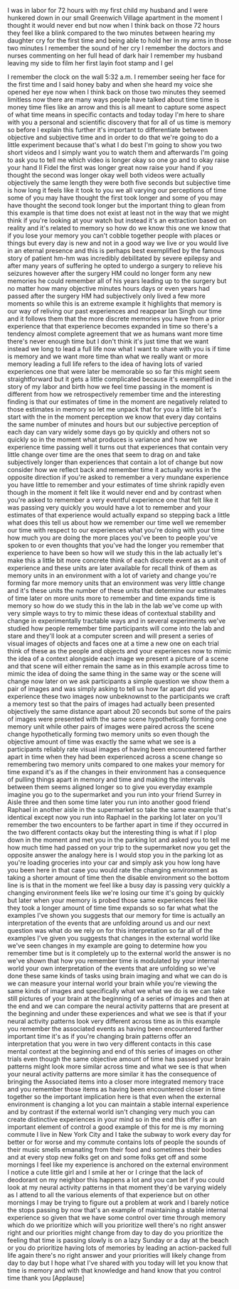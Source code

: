 
I was in labor for 72 hours with my
first child my husband and I were
hunkered down in our small Greenwich
Village apartment in the moment I
thought it would never end but now when
I think back on those 72 hours they feel
like a blink compared to the two minutes
between hearing my daughter cry for the
first time and being able to hold her in
my arms in those two minutes I remember
the sound of her cry
I remember the doctors and nurses
commenting on her full head of dark hair
I remember my husband leaving my side to
film her first layin foot stamp and I
gel

I remember the clock on the wall 5:32
a.m. I remember seeing her face for the
first time and I said honey baby and
when she heard my voice she opened her
eye now when I think back on those two
minutes they seemed limitless now there
are many ways people have talked about
time time is money time flies like an
arrow and this is all meant to capture
some aspect of what time means in
specific contacts and today today I&#39;m
here to share with you a personal and
scientific discovery that for all of us
time is memory so before I explain this
further it&#39;s important to differentiate
between objective and subjective time
and in order to do that we&#39;re going to
do a little experiment because that&#39;s
what I do best
I&#39;m going to show you two short videos
and I simply want you to watch them and
afterwards I&#39;m going to ask you to tell
me which video is longer okay so one go
and to
okay raise your hand II Fidel the first
was longer great now raise your hand if
you thought the second was longer okay
well both videos were actually
objectively the same length
they were both five seconds but
subjective time is how long it feels
like it took to you we all varying our
perceptions of time some of you may have
thought the first took longer and some
of you may have thought the second took
longer but the important thing to glean
from this example is that time does not
exist at least not in the way that we
might think if you&#39;re looking at your
watch but instead it&#39;s an extraction
based on reality and it&#39;s related to
memory so how do we know this one we
know that if you lose your memory you
can&#39;t cobble together people with places
or things but every day is new and not
in a good way we live or you would live
in an eternal presence and this is
perhaps best exemplified by the famous
story of patient hm-hm was incredibly
debilitated by severe epilepsy and after
many years of suffering he opted to
undergo a surgery to relieve his
seizures however after the surgery HM
could no longer form any new memories he
could remember all of his years leading
up to the surgery but no matter how many
objective minutes hours days or even
years had passed after the surgery HM
had subjectively only lived a few more
moments so while this is an extreme
example it highlights that memory is our
way of reliving our past experiences and
reappear Ian Singh our time and it
follows them that the more discrete
memories you have from a prior
experience that that experience becomes
expanded in time so there&#39;s a tendency
almost complete agreement that we as
humans want more time there&#39;s never
enough time but I don&#39;t think it&#39;s just
time that we want instead we long to
lead a full life now what I want to
share with you is if time is memory and
we want more time than what we really
want or more memory leading a full life
refers to the idea of having lots of
varied experiences one
that were later be memorable so so far
this might seem straightforward but it
gets a little complicated because it&#39;s
exemplified in the story of my labor and
birth how we feel time passing in the
moment is different from how we
retrospectively remember time and the
interesting finding is that our
estimates of time in the moment are
negatively related to those estimates in
memory so let me unpack that for you a
little bit let&#39;s start with the in the
moment perception we know that every day
contains the same number of minutes and
hours but our subjective perception of
each day can vary widely
some days go by quickly and others not
so quickly so in the moment what
produces is variance and how we
experience time passing well it turns
out that experiences that contain very
little change over time are the ones
that seem to drag on and take
subjectively longer than experiences
that contain a lot of change but now
consider how we reflect back and
remember time it actually works in the
opposite direction if you&#39;re asked to
remember a very mundane experience you
have little to remember and your
estimates of time shrink rapidly even
though in the moment it felt like it
would never end and by contrast when
you&#39;re asked to remember a very eventful
experience one that felt like it was
passing very quickly you would have a
lot to remember and your estimates of
that experience would actually expand so
stepping back a little what does this
tell us about how we remember our time
well we remember our time with respect
to our experiences what you&#39;re doing
with your time how much you are doing
the more places you&#39;ve been to people
you&#39;ve spoken to or even thoughts that
you&#39;ve had the longer you remember that
experience to have been so how will we
study this in the lab actually let&#39;s
make this a little bit more concrete
think of each discrete event as a unit
of experience and these units are later
available for recall think of them as
memory units
in an environment with a lot of variety
and change you&#39;re forming far more
memory units that an environment was
very little change and it&#39;s these units
the number of these units that determine
our estimates of time later on more
units more to remember and time expands
time is memory so how do we study this
in the lab in the lab we&#39;ve come up with
very simple ways to try to mimic these
ideas of contextual stability and change
in experimentally tractable ways and in
several experiments we&#39;ve studied how
people remember time participants will
come into the lab and stare and they&#39;ll
look at a computer screen and will
present a series of visual images of
objects and faces one at a time a new
one on each trial think of these as the
people and objects and your experiences
now to mimic the idea of a context
alongside each image we present a
picture of a scene and that scene will
either remain the same as in this
example across time to mimic the idea of
doing the same thing in the same way or
the scene will change now later on we
ask participants a simple question we
show them a pair of images and was
simply asking to tell us how far apart
did you experience these two images now
unbeknownst to the participants we craft
a memory test so that the pairs of
images had actually been presented
objectively the same distance apart
about 20 seconds but some of the pairs
of images were presented with the same
scene hypothetically forming one memory
unit while other pairs of images were
paired across the scene change
hypothetically forming two memory units
so even though the objective amount of
time was exactly the same what we see is
a participants reliably rate visual
images of having been encountered
farther apart in time when they had been
experienced across a scene change so
remembering two memory units compared to
one makes your memory for time expand
it&#39;s as if the changes in their
environment has a consequence of pulling
things apart in memory and time and
making the intervals between them seems
aligned
longer so to give you everyday example
imagine you go to the supermarket and
you run into your friend Surrey in Aisle
three and then some time later you run
into another good friend Raphael in
another aisle in the supermarket so take
the same example that&#39;s identical except
now you run into Raphael in the parking
lot later on you&#39;ll remember the two
encounters to be farther apart in time
if they occurred in the two different
contacts okay but the interesting thing
is what if I plop down in the moment and
met you in the parking lot and asked you
to tell me how much time had passed on
your trip to the supermarket now you get
the opposite answer the analogy here is
I would stop you in the parking lot as
you&#39;re loading groceries into your car
and simply ask you how long have you
been here in that case you would rate
the changing environment as taking a
shorter amount of time then the disable
environment so the bottom line is is
that in the moment we feel like a busy
day is passing very quickly a changing
environment feels like we&#39;re losing our
time it&#39;s going by quickly but later
when your memory is probed those same
experiences feel like they took a longer
amount of time time expands so so far
what what the examples I&#39;ve shown you
suggests that our memory for time is
actually an interpretation of the events
that are unfolding around us and our
next question was what do we rely on for
this interpretation so far all of the
examples I&#39;ve given you suggests that
changes in the external world like we&#39;ve
seen changes in my example are going to
determine how you remember time but is
it completely up to the external world
the answer is no we&#39;ve shown that how
you remember time is modulated by your
internal world your own interpretation
of the events that are unfolding so
we&#39;ve done these same kinds of tasks
using brain imaging and what we can do
is we can measure your internal world
your brain while you&#39;re viewing the same
kinds of images and specifically what we
what we do is we can take still pictures
of your brain at the beginning of a
series of images and then at the end and
we can compare the neural activity
patterns that are present at the
beginning and under these experiences
and what we see is that if your neural
activity patterns look very different
across time as in this example you
remember the associated events as having
been encountered farther important time
it&#39;s as if you&#39;re changing brain
patterns offer an interpretation that
you were in two very different contacts
in this case mental context at the
beginning and end of this series of
images on other trials even though the
same objective amount of time has passed
your brain patterns might look more
similar across time and what we see is
that when your neural activity patterns
are more similar it has the consequence
of bringing the Associated items into a
closer more integrated memory trace and
you remember those items as having been
encountered closer in time together so
the important implication here is that
even when the external environment is
changing a lot you can maintain a stable
internal experience and by contrast if
the external world isn&#39;t changing very
much you can create distinctive
experiences in your mind so in the end
this offer is an important element of
control a good example of this for me is
my morning commute I live in New York
City and I take the subway to work every
day for better or for worse and my
commute contains lots of people the
sounds of their music smells emanating
from their food and sometimes their
bodies and at every stop new folks get
on and some folks get off and some
mornings I feel like my experience is
anchored on the external environment
I notice a cute little girl and I smile
at her or I cringe that the lack of
deodorant on my neighbor
this happens a lot and you can bet if
you could look at my neural activity
patterns in that moment they&#39;d be
varying widely as I attend to all the
various elements of that experience but
on other mornings I may be trying to
figure out a problem at work and I
barely notice the stops passing by now
that&#39;s an example of maintaining a
stable internal experience so given that
we have some control over time through
memory which do we prioritize which will
you prioritize well there&#39;s no right
answer right and our priorities might
change from day to day do you prioritize
the feeling that time is passing slowly
is on a lazy Sunday or a day at the
beach or you do prioritize having lots
of memories by leading an action-packed
full life again there&#39;s no right answer
and your priorities will likely change
from day to day but I hope what I&#39;ve
shared with you today will let you know
that time is memory and with that
knowledge and hand know that you control
time thank you
[Applause]
